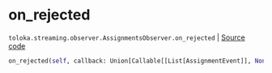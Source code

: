 # on_rejected
`toloka.streaming.observer.AssignmentsObserver.on_rejected` | [Source code](https://github.com/Toloka/toloka-kit/blob/v1.1.0.post1/src/streaming/observer.py#L392)

```python
on_rejected(self, callback: Union[Callable[[List[AssignmentEvent]], None], Callable[[List[AssignmentEvent]], Awaitable[None]]])
```


